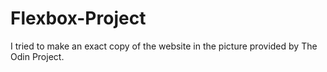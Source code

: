# Flexbox-Project

I tried to make an exact copy of the website in the picture provided by The Odin Project.